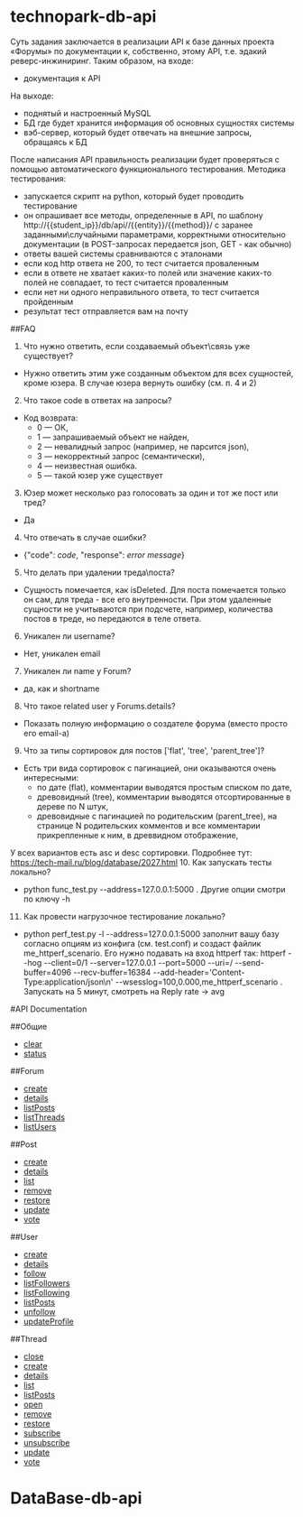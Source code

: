 technopark-db-api
=================

Суть задания заключается в реализации API к базе данных проекта «Форумы» по документации к, собственно, этому API, т.е. эдакий реверс-инжиниринг.
Таким образом, на входе:

* документация к API

На выходе:
* поднятый и настроенный MySQL
* БД где будет хранится информация об основных сущностях системы
* вэб-сервер, который будет отвечать на внешние запросы, обращаясь к БД

После написания API правильность реализации будет проверяться с помощью автоматического функционального тестирования.
Методика тестирования:
* запускается скрипт на python, который будет проводить тестирование
* он опрашивает все методы, определенные в API, по шаблону http://{{student_ip}}/db/api//{{entity}}/{{method}}/ с заранее заданными\случайными параметрами, корректными относительно документации (в POST-запросах передается json, GET - как обычно)
* ответы вашей системы сравниваются с эталонами
* если код http ответа не 200, то тест считается проваленным
* если в ответе не хватает каких-то полей или значение каких-то полей не совпадает, то тест считается проваленным
* если нет ни одного неправильного ответа, то тест считается пройденным
* результат тест отправляется вам на почту

##FAQ
1. Что нужно ответить, если создаваемый объект\связь уже существует?
  - Нужно ответить этим уже созданным объектом для всех сущностей, кроме юзера. В случае юзера вернуть ошибку (см. п. 4 и 2)

2. Что такое code в ответах на запросы?
  - Код возврата: 
    * 0 — ОК, 
    * 1 — запрашиваемый объект не найден,
    * 2 — невалидный запрос (например, не парсится json),
    * 3 — некорректный запрос (семантически),
    * 4 — неизвестная ошибка.
    * 5 — такой юзер уже существует

3. Юзер может несколько раз голосовать за один и тот же пост или тред?
  - Да
4. Что отвечать в случае ошибки?
  - {"code": *code*, "response": *error message*}
5. Что делать при удалении треда\поста? 
  - Сущность помечается, как isDeleted. Для поста помечается только он сам, для треда - все его внутренности. При этом удаленные сущности не учитываются при подсчете, например, количества постов в треде, но передаются в теле ответа.
6. Уникален ли username?
  - Нет, уникален email
7. Уникален ли name у Forum?
  - да, как и shortname
8. Что такое related user у Forums.details?
  - Показать полную информацию о создателе форума (вместо просто его email-а)
9. Что за типы сортировок для постов ['flat', 'tree', 'parent_tree']?
  - Есть три вида сортировок с пагинацией, они оказываются очень интересными:
    * по дате (flat), комментарии выводятся простым списком по дате,
    * древовидный (tree), комментарии выводятся отсортированные в дереве по N штук,
    * древовидные с пагинацией по родительским (parent_tree), на странице N родительских комментов и все комментарии прикрепленные к ним, в древвидном отображение,

  У всех вариантов есть asc и desc сортировки.
  Подробнее тут: https://tech-mail.ru/blog/database/2027.html
10. Как запускать тесты локально?
  - python func_test.py --address=127.0.0.1:5000 .  Другие опции смотри по ключу -h 
11. Как провести нагрузочное тестирование локально?
  - python perf_test.py  -l --address=127.0.0.1:5000 заполнит вашу базу согласно опциям из конфига (см. test.conf) и создаст файлик me_httperf_scenario. Его нужно подавать на вход httperf так: httperf --hog --client=0/1 --server=127.0.0.1 --port=5000 --uri=/ --send-buffer=4096 --recv-buffer=16384  --add-header='Content-Type:application/json\n' --wsesslog=100,0.000,me_httperf_scenario . Запускать на 5 минут, смотреть на Reply rate -> avg 

#API Documentation

##Общие
* [clear](./doc/clear.md)
* [status](./doc/status.md)

##Forum
* [create](./doc/forum/create.md)
* [details](./doc/forum/details.md)
* [listPosts](./doc/forum/listPosts.md)
* [listThreads](./doc/forum/listThreads.md)
* [listUsers](./doc/forum/listUsers.md)

##Post
* [create](./doc/post/create.md)
* [details](./doc/post/details.md)
* [list](./doc/post/list.md)
* [remove](./doc/post/remove.md)
* [restore](./doc/post/restore.md)
* [update](./doc/post/update.md)
* [vote](./doc/post/vote.md)

##User
* [create](./doc/user/create.md)
* [details](./doc/user/details.md)
* [follow](./doc/user/follow.md)
* [listFollowers](./doc/user/listFollowers.md)
* [listFollowing](./doc/user/listFollowing.md)
* [listPosts](./doc/user/listPosts.md)
* [unfollow](./doc/user/unfollow.md)
* [updateProfile](./doc/user/updateProfile.md)

##Thread
* [close](./doc/thread/close.md)
* [create](./doc/thread/create.md)
* [details](./doc/thread/details.md)
* [list](./doc/thread/list.md)
* [listPosts](./doc/thread/listPosts.md)
* [open](./doc/thread/open.md)
* [remove](./doc/thread/remove.md)
* [restore](./doc/thread/restore.md)
* [subscribe](./doc/thread/subscribe.md)
* [unsubscribe](./doc/thread/unsubscribe.md)
* [update](./doc/thread/update.md)
* [vote](./doc/thread/vote.md)

# DataBase-db-api
